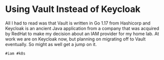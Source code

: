 # Using Vault Instead of Keycloak

All I had to read was that Vault is written in Go 1.17 from Hashicorp
and Keycloak is an ancient Java application from a company that was
acquired by RedHat to make my decision about an IAM provider for my home
lab. At work we are on Keycloak now, but planning on migrating off to
Vault eventually. So might as well get a jump on it.

    #iam #k8s
